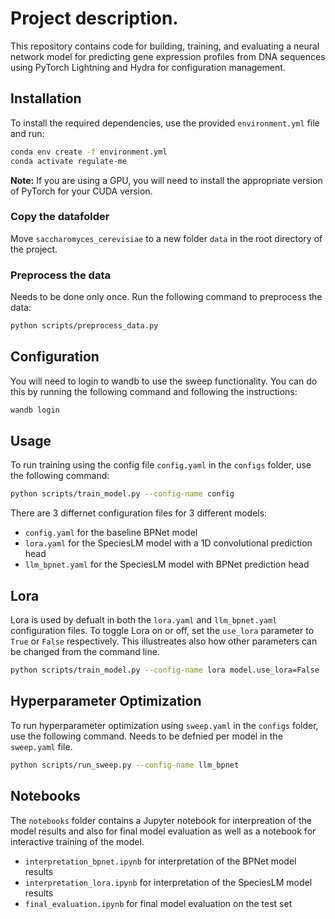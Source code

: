 # Project description.

This repository contains code for building, training, and evaluating a neural network model for predicting gene expression profiles from DNA sequences using PyTorch Lightning and Hydra for configuration management.

## Installation

To install the required dependencies, use the provided `environment.yml` file and run:

```sh
conda env create -f environment.yml
conda activate regulate-me
```
<!-- Uncomment  pytorch-cuda=12.1 if used  -->
**Note:** If you are using a GPU, you will need to install the appropriate version of PyTorch for your CUDA version.

### Copy the datafolder

Move `saccharomyces_cerevisiae` to a new folder `data` in the root directory of the project.

### Preprocess the data

Needs to be done only once. Run the following command to preprocess the data:

```sh
python scripts/preprocess_data.py
```

## Configuration

You will need to login to wandb to use the sweep functionality. You can do this by running the following command and following the instructions:

```sh
wandb login
```

## Usage

To run training using the config file `config.yaml` in the `configs` folder, use the following command:

```sh
python scripts/train_model.py --config-name config
```

There are 3 differnet configuration files for 3 different models:

- `config.yaml` for the baseline BPNet model
- `lora.yaml` for the SpeciesLM model with a 1D convolutional prediction head
- `llm_bpnet.yaml` for the SpeciesLM model with BPNet prediction head

## Lora

Lora is used by defualt in both the `lora.yaml` and `llm_bpnet.yaml` configuration files. To toggle Lora on or off, set the `use_lora` parameter to `True` or `False` respectively. This illustreates also how other parameters can be changed from the command line.

```sh
python scripts/train_model.py --config-name lora model.use_lora=False
```

## Hyperparameter Optimization

To run hyperparameter optimization using `sweep.yaml` in the `configs` folder, use the following command. Needs to be defnied per model in the `sweep.yaml` file.
```sh
python scripts/run_sweep.py --config-name llm_bpnet
```

## Notebooks

The `notebooks` folder contains a Jupyter notebook for interpreation of the model results and also for final model evaluation as well as a notebook for interactive training of the model.

- `interpretation_bpnet.ipynb` for interpretation of the BPNet model results
- `interpretation_lora.ipynb` for interpretation of the SpeciesLM model results
- `final_evaluation.ipynb` for final model evaluation on the test set
